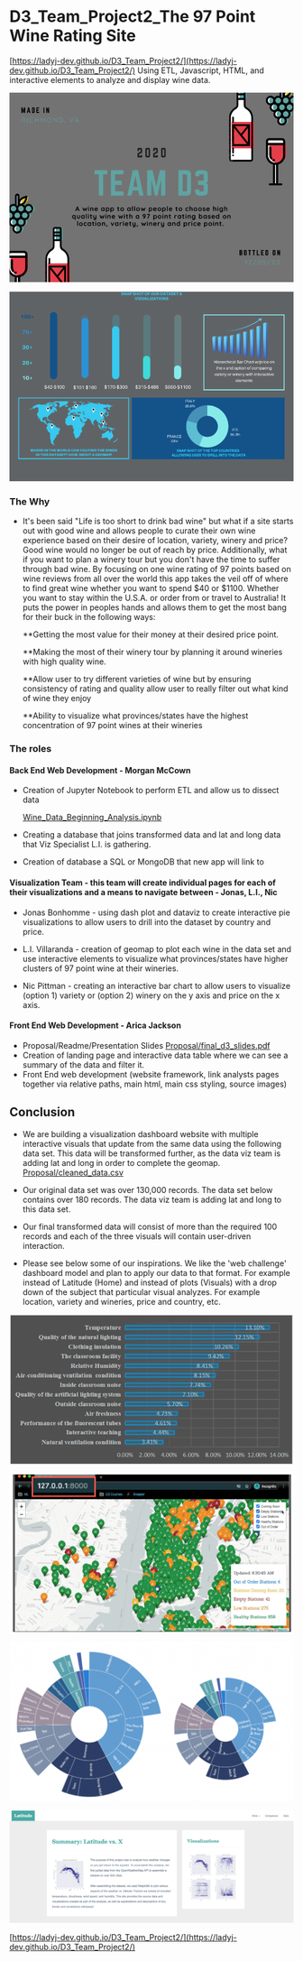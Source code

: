
# D3_Team_Project2_The 97 Point Wine Rating Site
[https://ladyj-dev.github.io/D3_Team_Project2/](https://ladyj-dev.github.io/D3_Team_Project2/)
Using ETL, Javascript, HTML, and interactive elements to analyze and display wine data.

![Proposal/1.png](Proposal/1.png)


![Proposal/2.png](Proposal/2.png)


### The Why

* It's been said "Life is too short to drink bad wine" but what if a site starts out with good wine and allows people to curate their own wine experience based on their desire of location, variety, winery and price? Good wine would no longer be out of reach by price. Additionally, what if you want to plan a winery tour but you don't have the time to suffer through bad wine. By focusing on one wine rating of 97 points based on wine reviews from all over the world this app takes the veil off of where to find great wine whether you want to spend $40 or $1100. Whether you want to stay within the U.S.A. or order from or travel to Australia! It puts the power in peoples hands and allows them to get the most bang for their buck in the following ways:

  **Getting the most value for their money at their desired price point.
  
  **Making the most of their winery tour by planning it around wineries with high quality wine.
  
  **Allow user to try different varieties of wine but by ensuring consistency of rating and quality allow user to really filter out what kind of wine they enjoy
  
  **Ability to visualize what provinces/states have the highest concentration of 97 point wines at their wineries
  
  
### The roles
  #### Back End Web Development - Morgan McCown
        
  * Creation of Jupyter Notebook to perform ETL and allow us to dissect data 
  
    [Wine_Data_Beginning_Analysis.ipynb](Wine_Data_Beginning_Analysis.ipynb) 
  
  * Creating a database that joins transformed data and lat and long data that Viz Specialist L.I. is gathering. 
  
  * Creation of database a SQL or MongoDB that new app will link to

  #### Visualization Team - this team will create individual pages for each of their visualizations and a means to navigate between - Jonas, L.I., Nic
  
  * Jonas Bonhomme - using dash plot and dataviz to create interactive pie visualizations to allow users to drill into the dataset by country and     price.
  
  * L.I. Villaranda - creation of geomap to plot each wine in the data set and use interactive elements to visualize what provinces/states have higher clusters of 97 point wine     at their wineries.
  
  * Nic Pittman - creating an interactive bar chart to allow users to visualize (option 1) variety or (option 2) winery on the y axis and price on the x axis.
   
  #### Front End Web Development - Arica Jackson

  * Proposal/Readme/Presentation Slides [Proposal/final_d3_slides.pdf](Proposal/final_d3_slides.pdf)
  * Creation of landing page and interactive data table where we can see a summary of the data and filter it. 
  * Front End web development (website framework, link analysts pages together via relative paths, main html, main css styling, source images) 
  
## Conclusion
 
 * We are building a visualization dashboard website with multiple interactive visuals that update from the same data using the following data set. This data will be               transformed further, as the data viz team is adding lat and long in order to complete the geomap.  [Proposal/cleaned_data.csv](Proposal/cleaned_data.csv)             

 * Our original data set was over 130,000 records. The data set below contains over 180 records. The data viz team is adding lat and long to this data set.
 * Our final transformed data will consist of more than the required 100 records and each of the three visuals will contain user-driven interaction.
 * Please see below some of our inspirations. We like the 'web challenge' dashboard model and plan to apply our data to that format. For example instead of Latitude (Home) and 
  instead of plots (Visuals) with a drop down of the subject that particular visual analyzes. For example location, variety and wineries, price and country, etc.          
 
     
![Proposal/hierarchy_chart_inspiration.png](Proposal/hierarchy_chart_inspiration.png)

![Proposal/inspiration_for_winemap.PNG](Proposal/inspiration_for_winemap.PNG)

![Proposal/pie_hierarchy_chart_inspiration.png](Proposal/pie_hierarchy_chart_inspiration.png)

![Proposal/landingResize.png](Proposal/landingResize.png)
    
[https://ladyj-dev.github.io/D3_Team_Project2/](https://ladyj-dev.github.io/D3_Team_Project2/)





